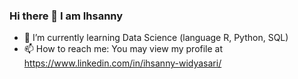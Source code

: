 ### Hi there 👋 I am Ihsanny 
- 🌱 I’m currently learning Data Science (language R, Python, SQL)
- 📫 How to reach me: You may view my profile at https://www.linkedin.com/in/ihsanny-widyasari/
